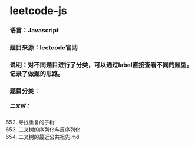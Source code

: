 # leetcode-js
### 语言：Javascript
### 题目来源：leetcode官网
### 说明：对不同题目进行了分类，可以通过label直接查看不同的题型。记录了做题的思路。
### 题目分类：
##### 二叉树：
652. 寻找重复的子树
297. 二叉树的序列化与反序列化
236. 二叉树的最近公共祖先.md
